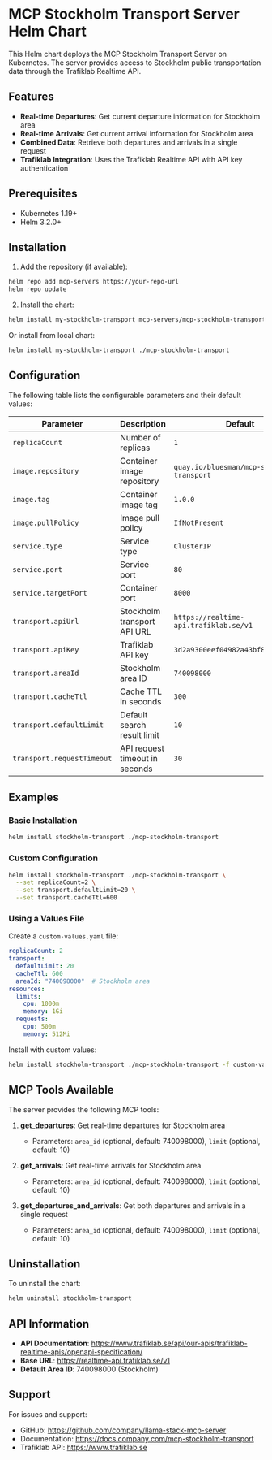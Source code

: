 # MCP Stockholm Transport Server Helm Chart

This Helm chart deploys the MCP Stockholm Transport Server on Kubernetes. The server provides access to Stockholm public transportation data through the Trafiklab Realtime API.

## Features

- **Real-time Departures**: Get current departure information for Stockholm area
- **Real-time Arrivals**: Get current arrival information for Stockholm area
- **Combined Data**: Retrieve both departures and arrivals in a single request
- **Trafiklab Integration**: Uses the Trafiklab Realtime API with API key authentication

## Prerequisites

- Kubernetes 1.19+
- Helm 3.2.0+

## Installation

1. Add the repository (if available):
```bash
helm repo add mcp-servers https://your-repo-url
helm repo update
```

2. Install the chart:
```bash
helm install my-stockholm-transport mcp-servers/mcp-stockholm-transport
```

Or install from local chart:
```bash
helm install my-stockholm-transport ./mcp-stockholm-transport
```

## Configuration

The following table lists the configurable parameters and their default values:

| Parameter | Description | Default |
|-----------|-------------|---------|
| `replicaCount` | Number of replicas | `1` |
| `image.repository` | Container image repository | `quay.io/bluesman/mcp-stockholm-transport` |
| `image.tag` | Container image tag | `1.0.0` |
| `image.pullPolicy` | Image pull policy | `IfNotPresent` |
| `service.type` | Service type | `ClusterIP` |
| `service.port` | Service port | `80` |
| `service.targetPort` | Container port | `8000` |
| `transport.apiUrl` | Stockholm transport API URL | `https://realtime-api.trafiklab.se/v1` |
| `transport.apiKey` | Trafiklab API key | `3d2a9300eef04982a43bf819b07113ab` |
| `transport.areaId` | Stockholm area ID | `740098000` |
| `transport.cacheTtl` | Cache TTL in seconds | `300` |
| `transport.defaultLimit` | Default search result limit | `10` |
| `transport.requestTimeout` | API request timeout in seconds | `30` |

## Examples

### Basic Installation
```bash
helm install stockholm-transport ./mcp-stockholm-transport
```

### Custom Configuration
```bash
helm install stockholm-transport ./mcp-stockholm-transport \
  --set replicaCount=2 \
  --set transport.defaultLimit=20 \
  --set transport.cacheTtl=600
```

### Using a Values File
Create a `custom-values.yaml` file:
```yaml
replicaCount: 2
transport:
  defaultLimit: 20
  cacheTtl: 600
  areaId: "740098000"  # Stockholm area
resources:
  limits:
    cpu: 1000m
    memory: 1Gi
  requests:
    cpu: 500m
    memory: 512Mi
```

Install with custom values:
```bash
helm install stockholm-transport ./mcp-stockholm-transport -f custom-values.yaml
```

## MCP Tools Available

The server provides the following MCP tools:

1. **get_departures**: Get real-time departures for Stockholm area
   - Parameters: `area_id` (optional, default: 740098000), `limit` (optional, default: 10)

2. **get_arrivals**: Get real-time arrivals for Stockholm area
   - Parameters: `area_id` (optional, default: 740098000), `limit` (optional, default: 10)

3. **get_departures_and_arrivals**: Get both departures and arrivals in a single request
   - Parameters: `area_id` (optional, default: 740098000), `limit` (optional, default: 10)

## Uninstallation

To uninstall the chart:
```bash
helm uninstall stockholm-transport
```

## API Information

- **API Documentation**: https://www.trafiklab.se/api/our-apis/trafiklab-realtime-apis/openapi-specification/
- **Base URL**: https://realtime-api.trafiklab.se/v1
- **Default Area ID**: 740098000 (Stockholm)

## Support

For issues and support:
- GitHub: https://github.com/company/llama-stack-mcp-server
- Documentation: https://docs.company.com/mcp-stockholm-transport
- Trafiklab API: https://www.trafiklab.se
